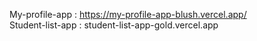 My-profile-app : https://my-profile-app-blush.vercel.app/  
Student-list-app : student-list-app-gold.vercel.app
